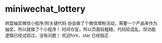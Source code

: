 # miniwechat_lottery
转盘抽奖微信小程序/附关键代码
协会做了个微信增粉活动，需要一个产品来作为抽奖，所以就做了个小程序！
时间仓促，所以页面较粗糙，代码较混乱，但功能逻辑已经试验过，没有问题！
欢迎fork、star 已经指正


